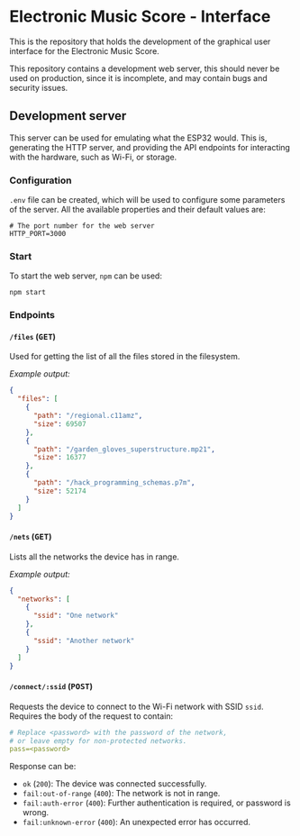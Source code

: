 # Electronic Music Score - Interface

This is the repository that holds the development of the graphical user interface for the Electronic Music Score.

This repository contains a development web server, this should never be used on production, since it is incomplete, and
may contain bugs and security issues.

## Development server

This server can be used for emulating what the ESP32 would. This is, generating the HTTP server, and providing the API
endpoints for interacting with the hardware, such as Wi-Fi, or storage.

### Configuration

`.env` file can be created, which will be used to configure some parameters of the server. All the available properties
and their default values are:

```dotenv
# The port number for the web server
HTTP_PORT=3000
```

### Start

To start the web server, `npm` can be used:

```shell
npm start
```

### Endpoints

#### `/files` (<kbd>GET</kbd>)

Used for getting the list of all the files stored in the filesystem.

*Example output:*

```json
{
  "files": [
    {
      "path": "/regional.c11amz",
      "size": 69507
    },
    {
      "path": "/garden_gloves_superstructure.mp21",
      "size": 16377
    },
    {
      "path": "/hack_programming_schemas.p7m",
      "size": 52174
    }
  ]
}
```

#### `/nets` (<kbd>GET</kbd>)

Lists all the networks the device has in range.

*Example output:*

```json
{
  "networks": [
    {
      "ssid": "One network"
    },
    {
      "ssid": "Another network"
    }
  ]
}
```

#### `/connect/:ssid` (<kbd>POST</kbd>)

Requests the device to connect to the Wi-Fi network with SSID `ssid`. Requires the body of the request to contain:

```yml
# Replace <password> with the password of the network,
# or leave empty for non-protected networks.
pass=<password>
```

Response can be:

* `ok` (`200`): The device was connected successfully.
* `fail:out-of-range` (`400`): The network is not in range.
* `fail:auth-error` (`400`): Further authentication is required, or password is wrong.
* `fail:unknown-error` (`400`): An unexpected error has occurred.
